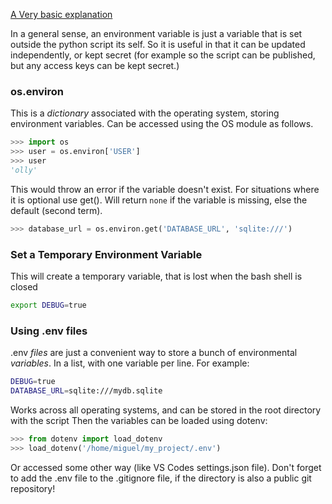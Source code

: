 [A Very basic explanation](https://www.twilio.com/blog/environment-variables-python)

In a general sense, an environment variable is just a variable that is set outside the python script its self.  So it is useful in that it can be updated independently, or kept secret (for example so the script can be published, but any access keys can be kept secret.)

### os.environ
This is a *dictionary* associated with the operating system, storing environment variables. Can be accessed using the OS module as follows.

```python
>>> import os
>>> user = os.environ['USER']
>>> user
'olly'
```

This would throw an error if the variable doesn't exist.  For situations where it is optional use get().  Will return ```none``` if the variable is missing, else the default (second term).

```python
>>> database_url = os.environ.get('DATABASE_URL', 'sqlite:///')
```

### Set a Temporary Environment Variable
This will create a temporary variable, that is lost when the bash shell is closed

```bash
export DEBUG=true
```

### Using .env files

.env *files* are just a convenient way to store a bunch of environmental *variables*.  In a list, with one variable per line.  For example: 

```bash
DEBUG=true
DATABASE_URL=sqlite:///mydb.sqlite
```

Works across all operating systems, and can be stored in the root directory with the script Then the variables can be loaded using dotenv:
```python
>>> from dotenv import load_dotenv
>>> load_dotenv('/home/miguel/my_project/.env')
```

Or accessed some other way (like VS Codes settings.json file).   Don't forget to add the .env file to the .gitignore file, if the directory is also a public git repository!

